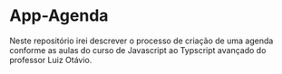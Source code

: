# App-Agenda
Neste repositório irei descrever o processo de criação de uma agenda conforme as aulas do curso de Javascript ao Typscript avançado do professor Luiz Otávio.